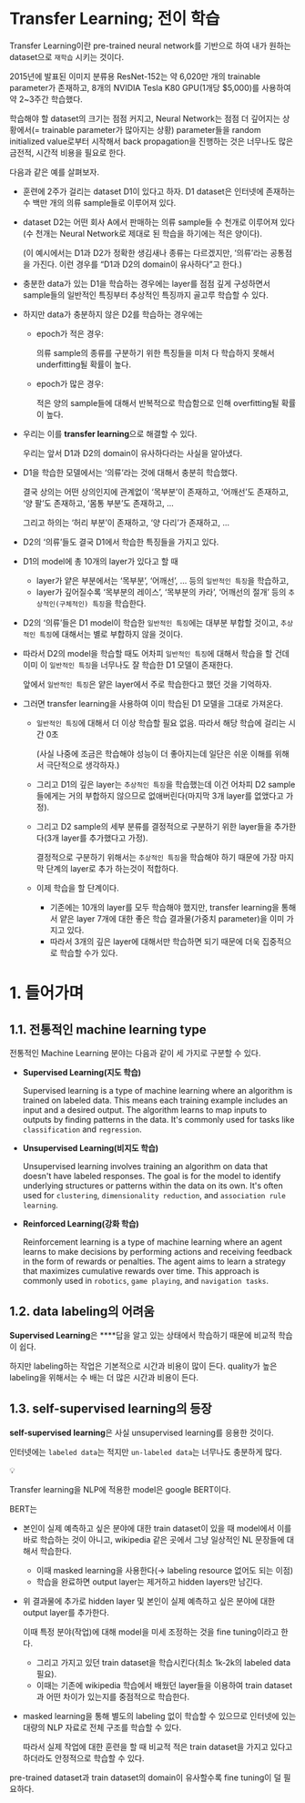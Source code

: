 # Transfer Learning; 전이 학습

Transfer Learning이란 pre-trained neural network를 기반으로 하여 내가 원하는 dataset으로 `재학습` 시키는 것이다.

2015년에 발표된 이미지 분류용 ResNet-152는 약 6,020만 개의 trainable parameter가 존재하고, 8개의 NVIDIA Tesla K80 GPU(1개당 $5,000)를 사용하여 약 2~3주간 학습했다.

학습해야 할 dataset의 크기는 점점 커지고, Neural Network는 점점 더 깊어지는 상황에서(= trainable parameter가 많아지는 상황) parameter들을 random initialized value로부터 시작해서 back propagation을 진행하는 것은 너무나도 많은 금전적, 시간적 비용을 필요로 한다.

다음과 같은 예를 살펴보자.

- 훈련에 2주가 걸리는 dataset D1이 있다고 하자. D1 dataset은 인터넷에 존재하는 수 백만 개의 의류 sample들로 이루어져 있다.
- dataset D2는 어떤 회사 A에서 판매하는 의류 sample들 수 천개로 이루어져 있다(수 천개는 Neural Network로 제대로 된 학습을 하기에는 적은 양이다).
    
    (이 예시에서는 D1과 D2가 정확한 생김새나 종류는 다르겠지만, ‘의류’라는 공통점을 가진다. 이런 경우를 “D1과 D2의 domain이 유사하다”고 한다.)
    
- 충분한 data가 있는 D1을 학습하는 경우에는 layer를 점점 깊게 구성하면서 sample들의 일반적인 특징부터 추상적인 특징까지 골고루 학습할 수 있다.
- 하지만 data가 충분하지 않은 D2를 학습하는 경우에는
    - epoch가 적은 경우:
        
        의류 sample의 종류를 구분하기 위한 특징들을 미처 다 학습하지 못해서 underfitting될 확률이 높다.
        
    - epoch가 많은 경우:
        
        적은 양의 sample들에 대해서 반복적으로 학습함으로 인해 overfitting될 확률이 높다.
        
- 우리는 이를 **transfer learning**으로 해결할 수 있다.
    
    우리는 앞서 D1과 D2의 domain이 유사하다라는 사실을 알아냈다.
    
- D1을 학습한 모델에서는 ‘의류’라는 것에 대해서 충분히 학습했다.
    
    결국 상의는 어떤 상의인지에 관계없이 ‘목부분’이 존재하고, ‘어깨선’도 존재하고, ‘양 팔’도 존재하고, ‘몸통 부분’도 존재하고, …
    
    그리고 하의는 ‘허리 부분’이 존재하고, ‘양 다리’가 존재하고, …
    
- D2의 ‘의류’들도 결국 D1에서 학습한 특징들을 가지고 있다.
- D1의 model에 총 10개의 layer가 있다고 할 때
    - layer가 얕은 부분에서는 ‘목부분’, ‘어깨선’, … 등의 `일반적인 특징`을 학습하고,
    - layer가 깊어질수록 ‘목부분의 레이스’, ‘목부분의 카라’, ‘어깨선의 절개’ 등의 `추상적인(구체적인) 특징`을 학습한다.
- D2의 ‘의류’들은 D1 model이 학습한 `일반적인 특징`에는 대부분 부합할 것이고, `추상적인 특징`에 대해서는 별로 부합하지 않을 것이다.
- 따라서 D2의 model을 학습할 때도 어차피 `일반적인 특징`에 대해서 학습을 할 건데 이미 이 `일반적인 특징`을 너무나도 잘 학습한 D1 모델이 존재한다.
    
    앞에서 `일반적인 특징`은 얕은 layer에서 주로 학습한다고 했던 것을 기억하자.
    
- 그러면 transfer learning을 사용하여 이미 학습된 D1 모델을 그대로 가져온다.
    - `일반적인 특징`에 대해서 더 이상 학습할 필요 없음. 따라서 해당 학습에 걸리는 시간 0초
        
         (사실 나중에 조금은 학습해야 성능이 더 좋아지는데 일단은 쉬운 이해를 위해서 극단적으로 생각하자.)
        
    - 그리고 D1의 깊은 layer는 `추상적인 특징`을 학습했는데 이건 어차피 D2 sample들에게는 거의 부합하지 않으므로 없애버린다(마지막 3개 layer를 없앴다고 가정).
    - 그리고 D2 sample의 세부 분류를 결정적으로 구분하기 위한 layer들을 추가한다(3개 layer를 추가했다고 가정).
        
        결정적으로 구분하기 위해서는 `추상적인 특징`을 학습해야 하기 때문에 가장 마지막 단계의 layer로 추가 하는것이 적합하다.
        
    - 이제 학습을 할 단계이다.
        - 기존에는 10개의 layer를 모두 학습해야 했지만, transfer learning을 통해서 얕은 layer 7개에 대한 좋은 학습 결과물(가중치 parameter)을 이미 가지고 있다.
        - 따라서 3개의 깊은 layer에 대해서만 학습하면 되기 때문에 더욱 집중적으로 학습할 수가 있다.

# 1. 들어가며

## 1.1. 전통적인 machine learning type

전통적인 Machine Learning 분야는 다음과 같이 세 가지로 구분할 수 있다.

- **Supervised Learning(지도 학습)**
    
    Supervised learning is a type of machine learning where an algorithm is trained on labeled data. 
    This means each training example includes an input and a desired output. 
    The algorithm learns to map inputs to outputs by finding patterns in the data. 
    It's commonly used for tasks like `classification` and `regression`.
    
- **Unsupervised Learning(비지도 학습)**
    
    Unsupervised learning involves training an algorithm on data that doesn't have labeled responses. 
    The goal is for the model to identify underlying structures or patterns within the data on its own. 
    It's often used for `clustering`, `dimensionality reduction`, and `association rule learning`.
    
- **Reinforced Learning(강화 학습)**
    
    Reinforcement learning is a type of machine learning where an agent learns to make decisions by performing actions and receiving feedback in the form of rewards or penalties. 
    The agent aims to learn a strategy that maximizes cumulative rewards over time.
    This approach is commonly used in `robotics`, `game playing`, and `navigation tasks`.
    

## 1.2. data labeling의 어려움

**Supervised Learning**은 ****답을 알고 있는 상태에서 학습하기 때문에 비교적 학습이 쉽다.

하지만 labeling하는 작업은 기본적으로 시간과 비용이 많이 든다. quality가 높은 labeling을 위해서는 수 배는 더 많은 시간과 비용이 든다.

## 1.3. self-supervised learning의 등장

**self-supervised learning**은 사실 unsupervised learning를 응용한 것이다.

인터넷에는 `labeled data`는 적지만 `un-labeled data`는 너무나도 충분하게 많다.

<aside>
💡

Transfer learning을 NLP에 적용한 model은 google BERT이다.

BERT는

- 본인이 실제 예측하고 싶은 분야에 대한 train dataset이 있을 때 model에서 이를 바로 학습하는 것이 아니고, wikipedia 같은 곳에서 그냥 일상적인 NL 문장들에 대해서 학습한다.
    - 이때 masked learning을 사용한다(→ labeling resource 없어도 되는 이점)
    - 학습을 완료하면 output layer는 제거하고 hidden layers만 남긴다.
- 위 결과물에 추가로 hidden layer 및 본인이 실제 예측하고 싶은 분야에 대한 output layer를 추가한다.
    
    이때 특정 분야(작업)에 대해 model을 미세 조정하는 것을 fine tuning이라고 한다.
    
    - 그리고 가지고 있던 train dataset을 학습시킨다(최소 1k-2k의 labeled data 필요).
    - 이때는 기존에 wikipedia 학습에서 배웠던 layer들을 이용하여 train dataset과 어떤 차이가 있는지를 중점적으로 학습한다.
- masked learning을 통해 별도의 labeling 없이 학습할 수 있으므로 인터넷에 있는 대량의 NLP 자료로 전체 구조를 학습할 수 있다.
    
    따라서 실제 작업에 대한 훈련을 할 때 비교적 적은 train dataset을 가지고 있다고 하더라도 안정적으로 학습할 수 있다.
    
</aside>

pre-trained dataset과 train dataset의 domain이 유사할수록 fine tuning이 덜 필요하다.